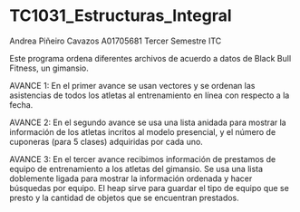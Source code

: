 # TC1031_Estructuras_Integral

Andrea Piñeiro Cavazos
A01705681
Tercer Semestre
ITC

Este programa ordena diferentes archivos de acuerdo a datos de Black Bull Fitness, un gimansio. 

AVANCE 1: En el primer avance se usan vectores y se ordenan las asistencias de todos los atletas
al entrenamiento en línea con respecto a la fecha. 

AVANCE 2: En el segundo avance se usa una lista anidada para mostrar la información de los 
atletas incritos al modelo presencial, y el número de cuponeras (para 5 clases) adquiridas por cada uno.

AVANCE 3: En el tercer avance recibimos información de prestamos de equipo de entrenamiento 
a los atletas del gimansio. Se usa una lista doblemente ligada para mostrar la información ordenada
y hacer búsquedas por equipo. El heap sirve para guardar el tipo de equipo que se presto y la cantidad
de objetos que se encuentran prestados.
